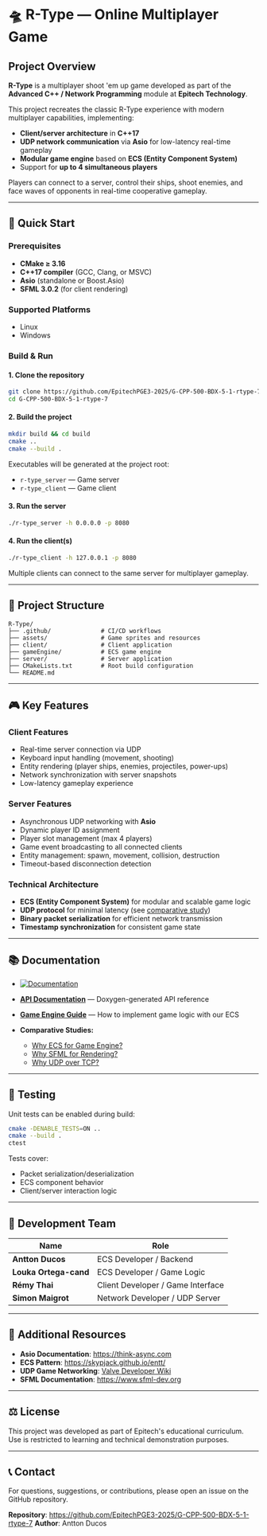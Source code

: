 # 🛸 R-Type — Online Multiplayer Game

## Project Overview

**R-Type** is a multiplayer shoot 'em up game developed as part of the **Advanced C++ / Network Programming** module at **Epitech Technology**.

This project recreates the classic R-Type experience with modern multiplayer capabilities, implementing:
- **Client/server architecture** in **C++17**
- **UDP network communication** via **Asio** for low-latency real-time gameplay
- **Modular game engine** based on **ECS (Entity Component System)**
- Support for **up to 4 simultaneous players**

Players can connect to a server, control their ships, shoot enemies, and face waves of opponents in real-time cooperative gameplay.

---

## 🚀 Quick Start

### Prerequisites
- **CMake ≥ 3.16**
- **C++17 compiler** (GCC, Clang, or MSVC)
- **Asio** (standalone or Boost.Asio)
- **SFML 3.0.2** (for client rendering)

### Supported Platforms
- Linux
- Windows

### Build & Run

#### 1. Clone the repository
```bash
git clone https://github.com/EpitechPGE3-2025/G-CPP-500-BDX-5-1-rtype-7.git
cd G-CPP-500-BDX-5-1-rtype-7
```

#### 2. Build the project
```bash
mkdir build && cd build
cmake ..
cmake --build .
```

Executables will be generated at the project root:
- `r-type_server` — Game server
- `r-type_client` — Game client

#### 3. Run the server
```bash
./r-type_server -h 0.0.0.0 -p 8080
```

#### 4. Run the client(s)
```bash
./r-type_client -h 127.0.0.1 -p 8080
```

Multiple clients can connect to the same server for multiplayer gameplay.

---

## 📁 Project Structure

```
R-Type/
├── .github/              # CI/CD workflows
├── assets/               # Game sprites and resources
├── client/               # Client application
├── gameEngine/           # ECS game engine
├── server/               # Server application
├── CMakeLists.txt        # Root build configuration
└── README.md
```

---

## 🎮 Key Features

### Client Features
- Real-time server connection via UDP
- Keyboard input handling (movement, shooting)
- Entity rendering (player ships, enemies, projectiles, power-ups)
- Network synchronization with server snapshots
- Low-latency gameplay experience

### Server Features
- Asynchronous UDP networking with **Asio**
- Dynamic player ID assignment
- Player slot management (max 4 players)
- Game event broadcasting to all connected clients
- Entity management: spawn, movement, collision, destruction
- Timeout-based disconnection detection

### Technical Architecture
- **ECS (Entity Component System)** for modular and scalable game logic
- **UDP protocol** for minimal latency (see [comparative study](server/docs/study-comparaison.md))
- **Binary packet serialization** for efficient network transmission
- **Timestamp synchronization** for consistent game state

---

## 📚 Documentation
- [![Documentation](https://img.shields.io/badge/docs-doxygen-blue.svg)](https://remythai.github.io/R-TYPE/)

- **[API Documentation](https://remythai.github.io/R-TYPE/)** — Doxygen-generated API reference
- **[Game Engine Guide](https://remythai.github.io/R-TYPE/gameEngine)** — How to implement game logic with our ECS
- **Comparative Studies:**
  - [Why ECS for Game Engine?](gameEngine/docs/Why_ecs.md)
  - [Why SFML for Rendering?](client/docs/Why_SFML.md)
  - [Why UDP over TCP?](server/docs/study-comparaison.md)

---

## 🧪 Testing

Unit tests can be enabled during build:

```bash
cmake -DENABLE_TESTS=ON ..
cmake --build .
ctest
```

Tests cover:
- Packet serialization/deserialization
- ECS component behavior
- Client/server interaction logic

---

## 👥 Development Team

| Name                  | Role                              |
|-----------------------|-----------------------------------|
| **Antton Ducos**      | ECS Developer / Backend           |
| **Louka Ortega-cand** | ECS Developer / Game Logic        |
| **Rémy Thai**         | Client Developer / Game Interface |
| **Simon Maigrot**     | Network Developer / UDP Server    |

---

## 📖 Additional Resources

- **Asio Documentation**: https://think-async.com
- **ECS Pattern**: https://skypjack.github.io/entt/
- **UDP Game Networking**: [Valve Developer Wiki](https://developer.valvesoftware.com/wiki/Source_Multiplayer_Networking)
- **SFML Documentation**: https://www.sfml-dev.org

---

## ⚖️ License

This project was developed as part of Epitech's educational curriculum.  
Use is restricted to learning and technical demonstration purposes.

---

## 📞 Contact

For questions, suggestions, or contributions, please open an issue on the GitHub repository.

**Repository**: https://github.com/EpitechPGE3-2025/G-CPP-500-BDX-5-1-rtype-7
**Author**: Antton Ducos